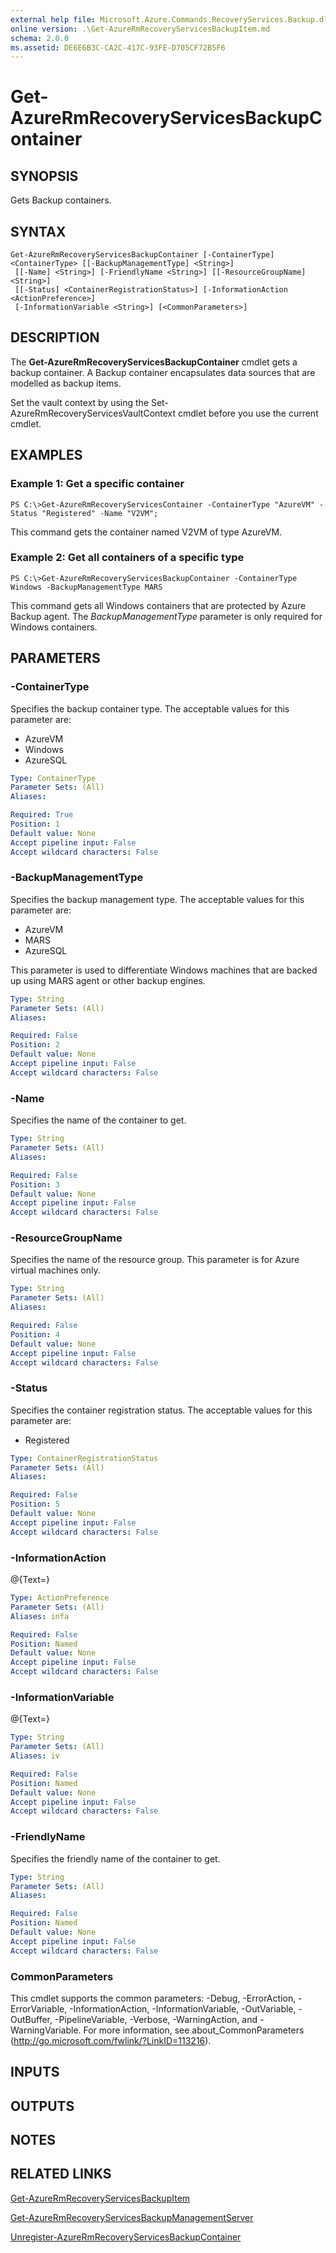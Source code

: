 ```yaml
---
external help file: Microsoft.Azure.Commands.RecoveryServices.Backup.dll-Help.xml
online version: .\Get-AzureRmRecoveryServicesBackupItem.md
schema: 2.0.0
ms.assetid: DE6E6B3C-CA2C-417C-93FE-D705CF72B5F6
---
```


# Get-AzureRmRecoveryServicesBackupContainer

## SYNOPSIS
Gets Backup containers.

## SYNTAX

```
Get-AzureRmRecoveryServicesBackupContainer [-ContainerType] <ContainerType> [[-BackupManagementType] <String>]
 [[-Name] <String>] [-FriendlyName <String>] [[-ResourceGroupName] <String>]
 [[-Status] <ContainerRegistrationStatus>] [-InformationAction <ActionPreference>]
 [-InformationVariable <String>] [<CommonParameters>]
```

## DESCRIPTION
The **Get-AzureRmRecoveryServicesBackupContainer** cmdlet gets a backup container.
A Backup container encapsulates data sources that are modelled as backup items.

Set the vault context by using the Set-AzureRmRecoveryServicesVaultContext cmdlet before you use the current cmdlet.

## EXAMPLES

### Example 1: Get a specific container
```
PS C:\>Get-AzureRmRecoveryServicesContainer -ContainerType "AzureVM" -Status "Registered" -Name "V2VM";
```

This command gets the container named V2VM of type AzureVM.

### Example 2: Get all containers of a specific type
```
PS C:\>Get-AzureRmRecoveryServicesBackupContainer -ContainerType Windows -BackupManagementType MARS
```

This command gets all Windows containers that are protected by Azure Backup agent.
The *BackupManagementType* parameter is only required for Windows containers.

## PARAMETERS

### -ContainerType
Specifies the backup container type.
The acceptable values for this parameter are:

- AzureVM 
- Windows
- AzureSQL

```yaml
Type: ContainerType
Parameter Sets: (All)
Aliases: 

Required: True
Position: 1
Default value: None
Accept pipeline input: False
Accept wildcard characters: False
```

### -BackupManagementType
Specifies the backup management type.
The acceptable values for this parameter are:

- AzureVM
- MARS
- AzureSQL

This parameter is used to differentiate Windows machines that are backed up using MARS agent or other backup engines.

```yaml
Type: String
Parameter Sets: (All)
Aliases: 

Required: False
Position: 2
Default value: None
Accept pipeline input: False
Accept wildcard characters: False
```

### -Name
Specifies the name of the container to get.

```yaml
Type: String
Parameter Sets: (All)
Aliases: 

Required: False
Position: 3
Default value: None
Accept pipeline input: False
Accept wildcard characters: False
```

### -ResourceGroupName
Specifies the name of the resource group.
This parameter is for Azure virtual machines only.

```yaml
Type: String
Parameter Sets: (All)
Aliases: 

Required: False
Position: 4
Default value: None
Accept pipeline input: False
Accept wildcard characters: False
```

### -Status
Specifies the container registration status.
The acceptable values for this parameter are:

- Registered

```yaml
Type: ContainerRegistrationStatus
Parameter Sets: (All)
Aliases: 

Required: False
Position: 5
Default value: None
Accept pipeline input: False
Accept wildcard characters: False
```

### -InformationAction
@{Text=}

```yaml
Type: ActionPreference
Parameter Sets: (All)
Aliases: infa

Required: False
Position: Named
Default value: None
Accept pipeline input: False
Accept wildcard characters: False
```

### -InformationVariable
@{Text=}

```yaml
Type: String
Parameter Sets: (All)
Aliases: iv

Required: False
Position: Named
Default value: None
Accept pipeline input: False
Accept wildcard characters: False
```

### -FriendlyName
Specifies the friendly name of the container to get.

```yaml
Type: String
Parameter Sets: (All)
Aliases: 

Required: False
Position: Named
Default value: None
Accept pipeline input: False
Accept wildcard characters: False
```

### CommonParameters
This cmdlet supports the common parameters: -Debug, -ErrorAction, -ErrorVariable, -InformationAction, -InformationVariable, -OutVariable, -OutBuffer, -PipelineVariable, -Verbose, -WarningAction, and -WarningVariable. For more information, see about_CommonParameters (http://go.microsoft.com/fwlink/?LinkID=113216).

## INPUTS

## OUTPUTS

## NOTES

## RELATED LINKS

[Get-AzureRmRecoveryServicesBackupItem](./Get-AzureRmRecoveryServicesBackupItem.md)

[Get-AzureRmRecoveryServicesBackupManagementServer](./Get-AzureRmRecoveryServicesBackupManagementServer.md)

[Unregister-AzureRmRecoveryServicesBackupContainer](./Unregister-AzureRmRecoveryServicesBackupContainer.md)


